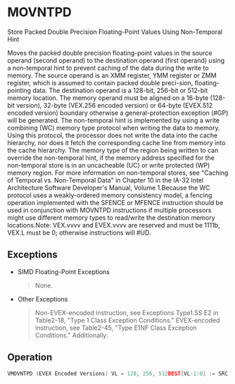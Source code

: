 # MOVNTPD

Store Packed Double Precision Floating-Point Values Using Non-Temporal Hint

Moves the packed double precision floating-point values in the source operand (second operand) to the destination operand (first operand) using a non-temporal hint to prevent caching of the data during the write to memory.
The source operand is an XMM register, YMM register or ZMM register, which is assumed to contain packed double preci-sion, floating-pointing data.
The destination operand is a 128-bit, 256-bit or 512-bit memory location.
The memory operand must be aligned on a 16-byte (128-bit version), 32-byte (VEX.256 encoded version) or 64-byte (EVEX.512 encoded version) boundary otherwise a general-protection exception (#GP) will be generated.
The non-temporal hint is implemented by using a write combining (WC) memory type protocol when writing the data to memory.
Using this protocol, the processor does not write the data into the cache hierarchy, nor does it fetch the corresponding cache line from memory into the cache hierarchy.
The memory type of the region being written to can override the non-temporal hint, if the memory address specified for the non-temporal store is in an uncacheable (UC) or write protected (WP) memory region.
For more information on non-temporal stores, see "Caching of Temporal vs.
Non-Temporal Data" in Chapter 10 in the IA-32 Intel Architecture Software Developer's Manual, Volume 1.Because the WC protocol uses a weakly-ordered memory consistency model, a fencing operation implemented with the SFENCE or MFENCE instruction should be used in conjunction with MOVNTPD instructions if multiple processors might use different memory types to read/write the destination memory locations.Note: VEX.vvvv and EVEX.vvvv are reserved and must be 1111b, VEX.L must be 0; otherwise instructions will #UD.

## Exceptions

- SIMD Floating-Point Exceptions
  > None.
- Other Exceptions
  > Non-EVEX-encoded instruction, see Exceptions Type1.SS
  > E2 in Table2-18, "Type 1 Class Exception Conditions."
  > EVEX-encoded instruction, see Table2-45, "Type E1NF Class Exception Conditions."
  > Additionally:

## Operation

```C
VMOVNTPD (EVEX Encoded Versions) VL = 128, 256, 512DEST[VL-1:0] := SRC[VL-1:0]MOVNTPD (Legacy and VEX Versions)DEST := SRCIntel C/C++ Compiler Intrinsic EquivalentVMOVNTPD void _mm512_stream_pd(double * p, __m512d a);VMOVNTPD void _mm256_stream_pd (double * p, __m256d a);MOVNTPD void _mm_stream_pd (double * p, __m128d a);
```
